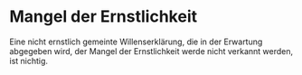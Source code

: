 # Mangel der Ernstlichkeit

Eine nicht ernstlich gemeinte Willenserklärung, die in der Erwartung abgegeben wird, der Mangel der Ernstlichkeit werde nicht verkannt werden, ist nichtig.